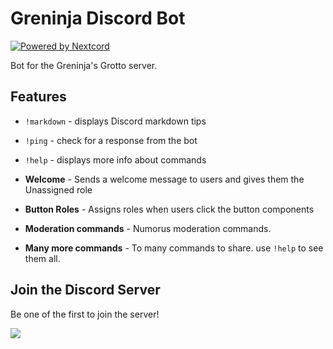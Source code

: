 # Greninja Discord Bot


[![Powered by Nextcord](https://custom-icon-badges.herokuapp.com/badge/-Powered%20by%20Nextcord-0d1620?logo=nextcord)](https://github.com/nextcord/nextcord "Powered by Nextcord Python API Wrapper")

Bot for the Greninja's Grotto server.

## Features

* `!markdown` - displays Discord markdown tips

* `!ping` - check for a response from the bot

* `!help` - displays more info about commands

* **Welcome** - Sends a welcome message to users and gives them the Unassigned role

* **Button Roles** - Assigns roles when users click the button components

* **Moderation commands** - Numorus moderation commands.

* **Many more commands** - To many commands to share. use `!help` to see them all.

## Join the Discord Server

Be one of the first to join the server!

[<img src="https://canary.discordapp.com/api/guilds/829558837609889804/widget.png?style=banner4">](https://discord.gg/dm7gSAT68d)
